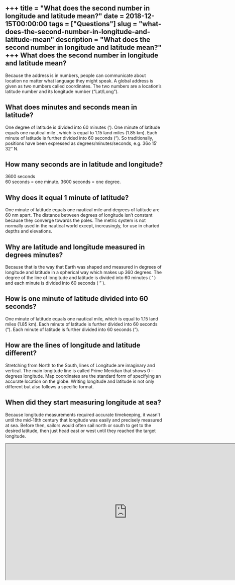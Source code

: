 +++
title = "What does the second number in longitude and latitude mean?"
date = 2018-12-15T00:00:00
tags = ["Questions"]
slug = "what-does-the-second-number-in-longitude-and-latitude-mean"
description = "What does the second number in longitude and latitude mean?"
+++
What does the second number in longitude and latitude mean?
-----------------------------------------------------------

Because the address is in numbers, people can communicate about location no matter what language they might speak. A global address is given as two numbers called coordinates. The two numbers are a location’s latitude number and its longitude number (“Lat/Long”).

What does minutes and seconds mean in latitude?
-----------------------------------------------

One degree of latitude is divided into 60 minutes (‘). One minute of latitude equals one nautical mile , which is equal to 1.15 land miles (1.85 km). Each minute of latitude is further divided into 60 seconds (“). So traditionally, positions have been expressed as degrees/minutes/seconds, e.g. 36o 15′ 32″ N.

How many seconds are in latitude and longitude?
-----------------------------------------------

3600 seconds  
60 seconds = one minute. 3600 seconds = one degree.

Why does it equal 1 minute of latitude?
---------------------------------------

One minute of latitude equals one nautical mile and degrees of latitude are 60 nm apart. The distance between degrees of longitude isn’t constant because they converge towards the poles. The metric system is not normally used in the nautical world except, increasingly, for use in charted depths and elevations.

Why are latitude and longitude measured in degrees minutes?
-----------------------------------------------------------

Because that is the way that Earth was shaped and measured in degrees of longitude and latitude in a spherical way which makes up 360 degrees. The degree of the line of longitude and latitude is divided into 60 minutes ( ‘ ) and each minute is divided into 60 seconds ( ” ).

How is one minute of latitude divided into 60 seconds?
------------------------------------------------------

One minute of latitude equals one nautical mile, which is equal to 1.15 land miles (1.85 km). Each minute of latitude is further divided into 60 seconds (“). Each minute of latitude is further divided into 60 seconds (“).

How are the lines of longitude and latitude different?
------------------------------------------------------

Stretching from North to the South, lines of Longitude are imaginary and vertical. The main longitude line is called Prime Meridian that shows 0 – degrees longitude. Map coordinates are the standard form of specifying an accurate location on the globe. Writing longitude and latitude is not only different but also follows a specific format.

When did they start measuring longitude at sea?
-----------------------------------------------

Because longitude measurements required accurate timekeeping, it wasn’t until the mid-18th century that longitude was easily and precisely measured at sea. Before then, sailors would often sail north or south to get to the desired latitude, then just head east or west until they reached the target longitude.

<iframe allow="accelerometer; autoplay; clipboard-write; encrypted-media; gyroscope; picture-in-picture" allowfullscreen="" class="__youtube_prefs__  epyt-is-override  no-lazyload" data-no-lazy="1" data-origheight="433" data-origwidth="770" data-skipgform_ajax_framebjll="" height="433" id="_ytid_60301" loading="lazy" src="https://www.youtube.com/embed/lUMlmRzkuuY?enablejsapi=1&autoplay=0&cc_load_policy=0&cc_lang_pref=&iv_load_policy=1&loop=0&modestbranding=0&rel=1&fs=1&playsinline=0&autohide=2&theme=dark&color=red&controls=1&" title="YouTube player" width="770"></iframe>